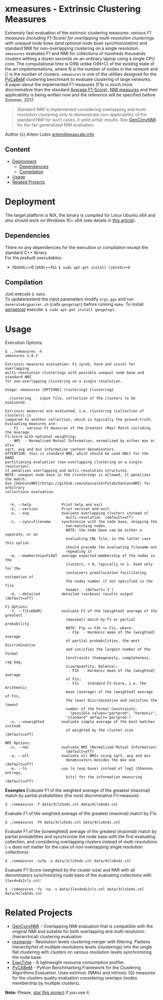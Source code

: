 # xmeasures - Extrinsic Clustering Measures
Extremely fast evaluation of the extrinsic clustering measures: *various F1 measures (including F1-Score) for overlapping multi-resolution clusterings with unequal node base (and optional node base synchronization)* and standard NMI for non-overlapping clustering on a single resolution.  
`xmeasures` evaluates F1 and NMI for collections of hundreds thousands clusters withing a dozen seconds on an ordinary laptop using a single CPU core. The computational time is O(N) unlike O(N*C) of the existing state of the art implementations, where N is the number of nodes in the network and C is the number of clusters.
`xmeasures` is one of the utilities designed for the [PyCaBeM](https://github.com/eXascaleInfolab/PyCABeM) clustering benchmark to evaluate clustering of large networks.  
A paper about the implemented F1 measures (F1p is much more discriminative than the standard [Average F1-Score](https://cs.stanford.edu/people/jure/pubs/bigclam-wsdm13.pdf)), [NMI measures](www.jmlr.org/papers/volume11/vinh10a/vinh10a.pdf) and their applicability is being written now and the reference will be specified before Summer, 2017.
> Standard NMI is implemented considering overlapping and multi-resolution clustering only to demonstrate non-applicability of the standard NMI for such cases, it yield unfair results. See [GenConvNMI](https://github.com/eXascaleInfolab/GenConvNMI) for the fair generalized NMI evaluation.

Author (c)  Artem Lutov <artem@exascale.info>

## Content
- [Deployment](#deployment)
	- [Dependencies](#dependencies)
	- [Compilation](#compilation)
- [Usage](#usage)
- [Related Projects](#related-projects)

# Deployment

The target platform is NIX, the binary is compiled for Linux Ubuntu x64 and also should work on Windows 10+ x64 (see details in [this article](https://www.howtogeek.com/249966/how-to-install-and-use-the-linux-bash-shell-on-windows-10/)).

## Dependencies
There no any dependencies for the execution or compilation except the standard C++ library.  
For the *prebuilt executables*:
- libstdc++6 (stdc++fs): `$ sudo apt-get install libstdc++6`

## Compilation
Just execute `$ make`.  
To update/extend the input parameters modify `args.ggo` and run `GenerateArgparser.sh` (calls `gengetopt`) before running `make`. To install [*gengetopt*](https://www.gnu.org/software/gengetopt) execute: `$ sudo apt-get install gengetopt`.

# Usage
Execution Options:
```
$ ../xmeasures -h
xmeasures 3.0.2

Extrinsic measures evaluation: F1 (prob, harm and score) for overlapping
multi-resolution clusterings with possible unequal node base and standard NMI
for non-overlapping clustering on a single resolution.

Usage: xmeasures [OPTIONS] clustering1 clustering2

  clustering  - input file, collection of the clusters to be evaluated.

Extrinsic measures are evaluated, i.e. clustering (collection of clusters) is
compared to another collection, which is typically the ground-truth.
Evaluating measures are:
  - F1  - various F1 measures of the Greatest (Max) Match including the Average
F1-Score with optional weighting;
  - NMI  - Normalized Mutual Information, normalized by either max or also
sqrt, avg and min information content denominators.
ATTENTION: this is standard NMI, which should be used ONLY for the HARD
partitioning evaluation (non-overlapping clustering on a single resolution).
it penalizes overlapping and multi-resolution structures.
NOTE: unequal node base in the clusterings is allowed, it penalizes the match.
Use [GenConvNMI](https://github.com/eXascaleInfolab/GenConvNMI) for arbitrary
collections evaluation.


  -h, --help              Print help and exit
  -V, --version           Print version and exit
  -o, --ovp               evaluate overlapping clusters instead of
                            multi-resolution  (default=off)
  -s, --sync=filename     synchronize with the node base, skipping the
                            non-matching nodes.
                            NOTE: the node base can be either a separate, or an
                            evaluating CNL file, in the latter case this option
                            should precede the evaluating filename not
                            repeating it
  -m, --membership=FLOAT  average expected membership of the nodes in the
                            clusters, > 0, typically >= 1. Used only for the
                            containers preallocation facilitating estimation of
                            the nodes number if not specified in the file
                            header.  (default=`1')
  -d, --detailed          detailed (verbose) results output  (default=off)

F1 Options:
  -f, --f1[=ENUM]         evaluate F1 of the [weighted] average of the greatest
                            (maximal) match by F1 or partial probability.
                            NOTE: F1p <= F1h <= F1s, where:
                             - F1p  - Harmonic mean of the [weighted] average
                            of partial probabilities, the most discriminative
                            and satisfies the largest number of the Formal
                            Constraints (homogeneity, completeness, rag bag,
                            size/quantity, balance);
                             - F1h  - Harmonic mean of the [weighted] average
                            of F1s;
                             - F1s  - Standard F1-Score, i.e. the Arithmetic
                            mean (average) of the [weighted] average of F1s,
                            the least discriminative and satisfies the lowest
                            number of the Formal Constraints.
                              (possible values="partprob", "harmonic",
                            "standard" default=`partprob')
  -u, --unweighted        evaluate simple average of the best matches instead
                            of weighted by the cluster size  (default=off)

NMI Options:
  -n, --nmi               evaluate NMI (Normalized Mutual Information)
                            (default=off)
  -a, --all               evaluate all NMIs using sqrt, avg and min
                            denominators besides the max one  (default=off)
  -e, --ln                use ln (exp base) instead of log2 (Shannon entropy,
                            bits) for the information measuring  (default=off)
```

**Examples**
Evaluate F1 of the weighted average of the greatest (maximal) match by partial probabilities (the most discriminative F1-measure):
```
$ ./xmeasures -f data/3cls5nds.cnl data/4cls6nds.cnl
```

Evaluate F1 of the weighted average of the greatest (maximal) match by F1s:
```
$ ./xmeasures -fh data/3cls5nds.cnl data/4cls6nds.cnl
```

Evaluate F1 of the [unweighted] average of the greatest (maximal) match by partial probabilities and synchronize the node base with the first evaluating collection, and considering overlapping clusters instead of multi-resolutions (`-o` does not matter for the case of non-overlapping single resolution collections):
```
$ ./xmeasures -sufp -o data/3cls5nds.cnl data/4cls6nds.cnl
```

Evaluate F1-Score (weighted by the cluster size) and  NMI with all denominators synchronizing node base of the evaluating collections with `1lev4nds2cls.cnl`:
```
$ ./xmeasures -fs -na -s data/1lev4nds2cls.cnl data/3cls5nds.cnl data/4cls6nds.cnl
```

# Related Projects
- [GenConvNMI](https://github.com/eXascaleInfolab/GenConvNMI) - Overlapping NMI evaluation that is compatible with the original NMI and suitable for both overlapping and multi resolution (hierarchical) clustering evaluation.
- [resmerge](https://github.com/eXascaleInfolab/resmerge)  - Resolution levels clustering merger with filtering. Flattens hierarchy/list of multiple resolutions levels (clusterings) into the single flat clustering with clusters on various resolution levels synchronizing the node base.
- [ExecTime](https://bitbucket.org/lumais/exectime/)  - A lightweight resource consumption profiler.
- [PyCABeM](https://github.com/eXascaleInfolab/PyCABeM) - Python Benchmarking Framework for the Clustering Algorithms Evaluation. Uses extrinsic (NMIs) and intrinsic (Q) measures for the clusters quality evaluation considering overlaps (nodes membership by multiple clusters).

**Note:** Please, [star this project](https://github.com/eXascaleInfolab/xmeasures) if you use it.
